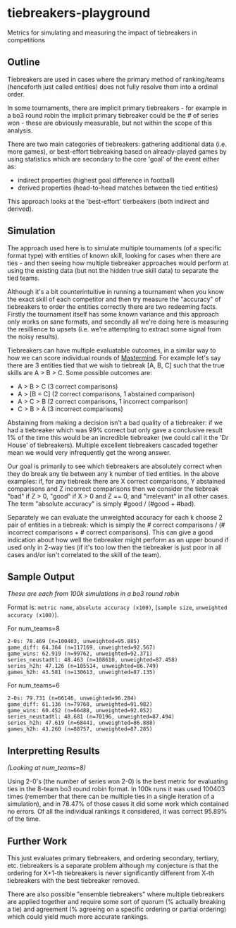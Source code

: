 # tiebreakers-playground
Metrics for simulating and measuring the impact of tiebreakers in competitions

Outline
-------
Tiebreakers are used in cases where the primary method of ranking/teams (henceforth just called entities) does not fully resolve them into a ordinal order.

In some tournaments, there are implicit primary tiebreakers - for example in a bo3 round robin the implicit primary tiebreaker could be the # of series won - these are obviously measurable, but not within the scope of this analysis.

There are two main categories of tiebreakers: gathering additional data (i.e. more games), or best-effort tiebreaking based on already-played games by using statistics which are secondary to the core 'goal' of the event either as: 
* indirect properties (highest goal difference in football)
* derived properties (head-to-head matches between the tied entities)

This approach looks at the 'best-effort' tierbeakers (both indirect and derived).

Simulation
----------

The approach used here is to simulate multiple tournaments (of a specific format type) with entities of known skill, looking for cases when there are ties - and then seeing how multiple tiebreaker approaches would perform at using the existing data (but not the hidden true skill data) to separate the tied teams. 

Although it's a bit counterintuitive in running a tournament when you know the exact skill of each competitor and then try measure the "accuracy" of tiebreakers to order the entities correctly there are two redeeming facts. Firstly the tournament itself has some known variance and this approach only works on sane formats, and secondly all we're doing here is measuring the resillience to upsets (i.e. we're attempting to extract some signal from the noisy results). 

Tiebreakers can have multiple evaluatable outcomes, in a similar way to how we can score individual rounds of [Mastermind](https://en.wikipedia.org/wiki/Mastermind_(board_game)). For example let's say there are 3 entities tied that we wish to tiebreak [A, B, C] such that the true skills are A > B > C. Some possible outcomes are:

* A > B > C (3 correct comparisons)
* A > [B = C] (2 correct comparisons, 1 abstained comparison)
* A > C > B (2 correct comparisons, 1 incorrect comparison)
* C > B > A (3 incorrect comparisons)

Abstaining from making a decision isn't a bad quality of a tiebreaker: if we had a tiebreaker which was 99% correct but only gave a conclusive result 1% of the time this would be an incredible tiebreaker (we could call it the 'Dr House' of tiebreakers). Multiple excellent tiebreakers cascaded together mean we would very infrequently get the wrong answer.

Our goal is primarily to see which tiebreakers are absolutely correct when they do break any tie between any k number of tied entities. In the above examples: if, for any tiebreak there are X correct comparisons, Y abstained comparisons and Z incorrect comparisons then we consider the tiebreak "bad" if Z > 0, "good" if X > 0 and Z == 0, and "irrelevant" in all other cases. The term "absolute accuracy" is simply #good / (#good + #bad).

Separately we can evaluate the unweighted accuracy for each k choose 2 pair of entities in a tiebreak: which is simply the # correct comparisons / (# incorrect comparisons + # correct comparisons). This can give a good indication about how well the tiebreaker might perform as an upper bound if used only in 2-way ties (if it's too low then the tiebreaker is just poor in all cases and/or isn't correlated to the skill of the team).


Sample Output
-------------

*These are each from 100k simulations in a bo3 round robin*

Format is: `metric name`, `absolute accuracy (x100)`, (`sample size`, `unweighted accuracy (x100)`).

For num_teams=8
```
2-0s: 78.469 (n=100403, unweighted=95.885)
game_diff: 64.364 (n=117169, unweighted=92.567)
game_wins: 62.919 (n=99762, unweighted=92.371)
series_neustadtl: 48.463 (n=108610, unweighted=87.458)
series_h2h: 47.126 (n=105514, unweighted=86.749)
games_h2h: 43.581 (n=130613, unweighted=87.135)
```

For num_teams=6
```
2-0s: 79.731 (n=66146, unweighted=96.284)
game_diff: 61.136 (n=79760, unweighted=91.982)
game_wins: 60.452 (n=66488, unweighted=92.052)
series_neustadtl: 48.681 (n=70196, unweighted=87.494)
series_h2h: 47.619 (n=68441, unweighted=86.888)
games_h2h: 43.260 (n=88757, unweighted=87.285)
```

Interpretting Results
---------------------

*(Looking at num_teams=8)*

Using 2-0's (the number of series won 2-0) is the best metric for evaluating ties in the 8-team bo3 round robin format. In 100k runs it was used 100403 times (remember that there can be multiple ties in a single iteration of a simulation), and in 78.47% of those cases it did some work which contained no errors. Of all the individual rankings it considered, it was correct 95.89% of the time.

Further Work
------------

This just evaluates primary tiebreakers, and ordering secondary, tertiary, etc. tiebreakers is a separate problem although my conjecture is that the ordering for X+1-th tiebreakers is never significantly different from X-th tiebreakers with the best tiebreaker removed.

There are also possible "ensemble tiebreakers" where multiple tiebreakers are applied together and require some sort of quorum (% actually breaking a tie) and agreement (% agreeing on a specific ordering or partial ordering) which could yield much more accurate rankings.

